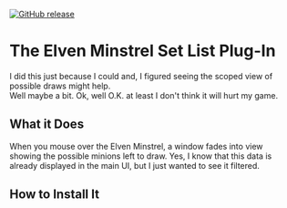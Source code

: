 [![GitHub release](https://img.shields.io/github/release/VeXHarbinger/ElvenMinstrelSetList.svg?maxAge=604800)](https://github.com/VeXHarbinger/ElvenMinstrelSetList/releases/latest)


#  The Elven Minstrel Set List Plug-In 
I did this just because I could and, I figured seeing the scoped view of possible draws might help.  
Well maybe a bit.  Ok, well O.K. at least I don't think it will hurt my game.

## What it Does
When you mouse over the Elven Minstrel, a window fades into view showing the possible minions left to draw.
Yes, I know that this data is already displayed in the main UI, but I just wanted to see it filtered.

## How to Install It



